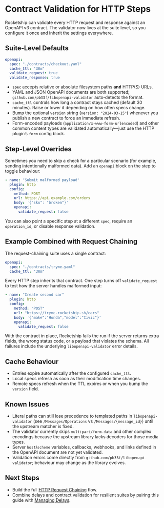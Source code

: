 # Contract Validation for HTTP Steps

Rocketship can validate every HTTP request and response against an OpenAPI v3 contract. The validator now lives at the suite level, so you configure it once and inherit the settings everywhere.

## Suite-Level Defaults

```yaml
openapi:
  spec: "./contracts/checkout.yaml"
  cache_ttl: "30m"
  validate_request: true
  validate_response: true
```

- `spec` accepts relative or absolute filesystem paths **and** HTTP(S) URLs.
- YAML and JSON OpenAPI documents are both supported; `github.com/pb33f/libopenapi-validator` auto-detects the format.
- `cache_ttl` controls how long a contract stays cached (default 30 minutes). Raise or lower it depending on how often specs change.
- Bump the optional `version` string (`version: "2024-03-15"`) whenever you publish a new contract to force an immediate refresh.
- Form-encoded payloads (`application/x-www-form-urlencoded`) and other common content types are validated automatically—just use the HTTP plugin’s `form` config block.

## Step-Level Overrides

Sometimes you need to skip a check for a particular scenario (for example, sending intentionally malformed data). Add an `openapi` block on the step to toggle behaviour:

```yaml
- name: "Submit malformed payload"
  plugin: http
  config:
    method: POST
    url: https://api.example.com/orders
    body: '{"sku": "broken"}'
    openapi:
      validate_request: false
```

You can also point a specific step at a different `spec`, require an `operation_id`, or disable response validation.

## Example Combined with Request Chaining

The request-chaining suite uses a single contract:

```yaml
openapi:
  spec: "./contracts/tryme.yaml"
  cache_ttl: "30m"
```

Every HTTP step inherits that contract. One step turns off `validate_request` to test how the server handles malformed input:

```yaml
- name: "Create second car"
  plugin: http
  config:
    method: "POST"
    url: "https://tryme.rocketship.sh/cars"
    body: '{"make":"Honda","model":"Civic"}'
    openapi:
      validate_request: false
```

With the contract in place, Rocketship fails the run if the server returns extra fields, the wrong status code, or a payload that violates the schema. All failures include the underlying `libopenapi-validator` error details.

## Cache Behaviour

- Entries expire automatically after the configured `cache_ttl`.
- Local specs refresh as soon as their modification time changes.
- Remote specs refresh when the TTL expires or when you bump the `version` field.

## Known Issues

- Literal paths can still lose precedence to templated paths in `libopenapi-validator` (see `/Messages/Operations` vs `/Messages/{message_id}`) until the upstream matcher is fixed.
- The validator currently skips `multipart/form-data` and other complex encodings because the upstream library lacks decoders for those media types.
- Server `host`/`scheme` variables, callbacks, webhooks, and links defined in the OpenAPI document are not yet validated.
- Validation errors come directly from `github.com/pb33f/libopenapi-validator`; behaviour may change as the library evolves.

## Next Steps

- Build the full [HTTP Request Chaining](request-chaining.md) flow.
- Combine delays and contract validation for resilient suites by pairing this guide with [Managing Delays](delays.md).
